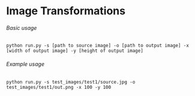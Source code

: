 # Image Transformations

###### Basic usage
`python run.py -s [path to source image] -o [path to output image] -x [width of output image] -y [height of output image]`

###### Example usage
`python run.py -s test_images/test1/source.jpg -o test_images/test1/out.png -x 100 -y 100`

